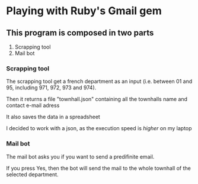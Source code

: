 <h1>Playing with Ruby's Gmail gem</h1>

<h2>This program is composed in two parts</h2>
<ol>
  <li>Scrapping tool</li>
  <li>Mail bot</li>
</ol>

<h3>Scrapping tool</h3>
<p>The scrapping tool get a french department as an input (i.e. between 01 and 95, including 971, 972, 973 and 974).</p>
<p>Then it returns a file "townhall.json" containing all the townhalls name and contact e-mail adress</p>
<p>It also saves the data in a spreadsheet</p>
<p>I decided to work with a json, as the execution speed is <em>higher</em> on my laptop</p>

<h3>Mail bot</h3>

<p>The mail bot asks you if you want to send a predifinite email.</p>
<p>If you press Yes, then the bot will send the mail to the whole townhall of the selected department.</p>

